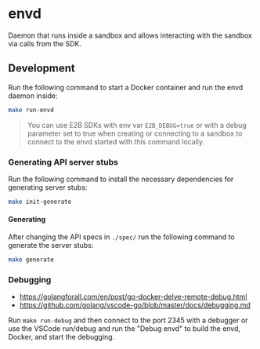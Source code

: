 # envd

Daemon that runs inside a sandbox and allows interacting with the sandbox via calls from the SDK.

## Development

Run the following command to start a Docker container and run the envd daemon inside:

```bash
make run-envd
```

> You can use E2B SDKs with env var `E2B_DEBUG=true` or with a debug parameter set to true when creating or connecting to a sandbox to connect to the envd started with this command locally.

### Generating API server stubs

Run the following command to install the necessary dependencies for generating server stubs:

```bash
make init-generate
```

#### Generating

After changing the API specs in `./spec/` run the following command to generate the server stubs:

```bash
make generate
```

### Debugging

- <https://golangforall.com/en/post/go-docker-delve-remote-debug.html>
- <https://github.com/golang/vscode-go/blob/master/docs/debugging.md>

Run `make run-debug` and then connect to the port 2345 with a debugger or
use the VSCode run/debug and run the "Debug envd" to build the envd, Docker, and start the debugging.
